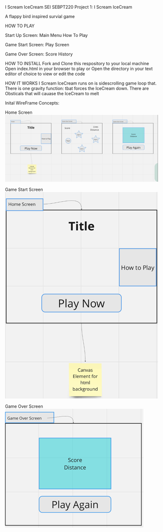 I Scream IceCream
SEI SEBPT220 Project 1: I Scream IceCream

A flappy bird inspired survial game


HOW TO PLAY

Start Up Screen:
Main Menu
How To Play

Game Start Screen:
Play Screen

Game Over Screen:
Score History
   

HOW TO INSTALL
Fork and Clone this respository to your local machine
Open index.html in your browser to play or
Open the directory in your text editor of choice to view or edit the code


HOW IT WORKS
I Scream IceCream runs on is sidescrolling game loop that. There is one gravity function: tbat forces the IceCream down. There are Obsticals that will cauase the IceCream to melt 

Inital WireFrame Concepts:

Home Screen
![Home Screen](./assets/wireframes/Home-Screen.png)

Game Start Screen
![Game Start Screen](./assets/wireframes/Game-StartScreen.png)

Game Over Screen
![Game Over Screen](./assets/wireframes/Game-OverScreen.png)




